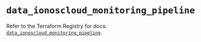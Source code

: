 # `data_ionoscloud_monitoring_pipeline`

Refer to the Terraform Registry for docs: [`data_ionoscloud_monitoring_pipeline`](https://registry.terraform.io/providers/ionos-cloud/ionoscloud/6.7.13/docs/data-sources/monitoring_pipeline).
